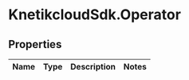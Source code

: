# KnetikcloudSdk.Operator

## Properties
Name | Type | Description | Notes
------------ | ------------- | ------------- | -------------


